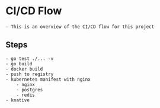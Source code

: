# CI/CD Flow

    - This is an overview of the CI/CD flow for this project

## Steps

    - go test ./... -v
    - go build
    - docker build
    - push to registry
    - kubernetes manifest with nginx
        - nginx
        - postgres
        - redis
    - knative

